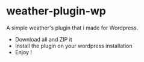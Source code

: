 # weather-plugin-wp
A simple weather's plugin that i made for Wordpress.

- Download all and ZIP it
- Install the plugin on your wordpress installation
- Enjoy !
